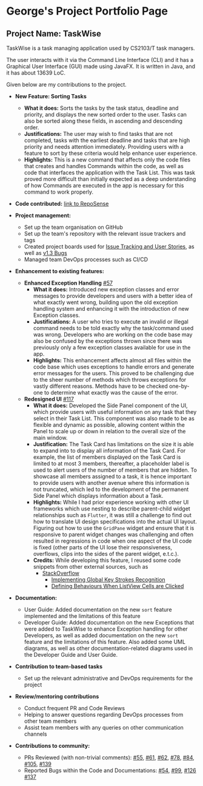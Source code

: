 # George's Project Portfolio Page

## Project Name: TaskWise

TaskWise is a task managing application used by CS2103/T task managers.

The user interacts with it via the Command Line Interface (CLI) and it has a Graphical User
Interface (GUI) made using JavaFX. It is written in Java, and it has about 13639 LoC.

Given below are my contributions to the project.

* **New Feature: Sorting Tasks**
  * **What it does:** Sorts the tasks by the task status, deadline and priority, and displays the new sorted 
    order to the user. Tasks can also be sorted along these fields, in ascending and descending order.
  * **Justifications:** The user may wish to find tasks that are not completed, tasks with the earliest deadline and 
    tasks that are high priority and needs attention immediately. Providing users with a feature to sort by these 
    criteria would help enhance user experience.
  * **Highlights:** This is a new command that affects only the code files that creates and handles Commands within 
    the code, as well as code that interfaces the application with the Task List.
    This was task proved more difficult than initially expected as a deep understanding of how 
    Commands are executed in the app is necessary for this command to work properly.

* **Code contributed:** [link to RepoSense](https://nus-cs2103-ay2324s1.github.io/tp-dashboard/?search=&sort=groupTitle&sortWithin=title&timeframe=commit&mergegroup=&groupSelect=groupByRepos&breakdown=true&checkedFileTypes=docs~functional-code~test-code&since=2023-09-22&tabOpen=true&tabType=authorship&tabAuthor=asdfghjkxd&tabRepo=AY2324S1-CS2103T-T17-1%2Ftp%5Bmaster%5D&authorshipIsMergeGroup=false&authorshipFileTypes=docs~functional-code~test-code&authorshipIsBinaryFileTypeChecked=false&authorshipIsIgnoredFilesChecked=false)

* **Project management:**
  * Set up the team organisation on GitHub
  * Set up the team's repository with the relevant issue trackers and tags
  * Created project boards used for [Issue Tracking and User Stories](https://github.com/orgs/AY2324S1-CS2103T-T17-1/projects/1),
    as well as [v1.3 Bugs](https://github.com/orgs/AY2324S1-CS2103T-T17-1/projects/3)
  * Managed team DevOps processes such as CI/CD

* **Enhancement to existing features:**
  * **Enhanced Exception Handling** [#57](https://github.com/AY2324S1-CS2103T-T17-1/tp/pull/57)
    * **What it does:** Introduced new exception classes and error messages to provide developers and users with a
      better idea of what exactly went wrong, building upon the old exception handling system and enhancing it with
      the introduction of new Exception classes.
    * **Justifications:** A user who tries to execute an invalid or illegal command needs to be told exactly why the
      task/command used was wrong. Developers who are working on the code base may also be confused by the exceptions
      thrown since there was previously only a few exception classes available for use in the app.
    * **Highlights:** This enhancement affects almost all files within the code base which uses exceptions to handle 
      errors and generate error messages for the users. This proved to be challenging due to the sheer number of methods
      which throws exceptions for vastly different reasons. Methods have to be checked one-by-one to determine what 
      exactly was the cause of the error.
  * **Redesigned UI** [#117](https://github.com/AY2324S1-CS2103T-T17-1/tp/pull/117)
    * **What it does:** Developed the Side Panel component of the UI, which provide users with useful information on
      any task that they select in their Task List. This component was also made to be as flexible and dynamic as
      possible, allowing content within the Panel to scale up or down in relation to the overall size of the main window.
    * **Justification:** The Task Card has limitations on the size it is able to expand into to display all information 
      of the Task Card. For example, the list of members displayed on the Task Card is limited to at most 3 members, thereafter,
      a placeholder label is used to alert users of the number of members that are hidden. To showcase all members assigned
      to a task, it is hence important to provide users with another avenue where this information is not truncated,
      which led to the development of the permanent Side Panel which displays information about a Task.
    * **Highlights:** While I had prior experience working with other UI frameworks which use nesting to describe
      parent-child widget relationships such as `Flutter`, it was still a challenge to find out how to translate UI design
      specifications into the actual UI layout. Figuring out how to use the `GridPane` widget and ensure that it is responsive
      to parent widget changes was challenging and often resulted in regressions in code when one aspect of the UI code is fixed
      (other parts of the UI lose their responsiveness, overflows, clips into the sides of the parent widget, e.t.c.).
    * **Credits:** While developing this feature, I reused some code snippets from other external sources, such as
      * [StackOverflow](https://stackoverflow.com/)
        * [Implementing Global Key Strokes Recognition](https://copyprogramming.com/howto/implementing-a-global-key-press-for-javafx-methods)
        * [Defining Behaviours When ListView Cells are Clicked](https://stackoverflow.com/questions/52184611/javafx-keep-oldvalue-and-newvalue-of-listview-the-same-when-condition-has-not-b)

* **Documentation:**
  * User Guide: Added documentation on the new `sort` feature implemented and the limitations of this feature
  * Developer Guide: Added documentation on the new Exceptions that were added to TaskWise to enhance Exception handling
    for other Developers, as well as added documentation on the new `sort` feature and the limitations of this feature.
    Also added some UML diagrams, as well as other documentation-related diagrams used in the Developer Guide and User
    Guide.

* **Contribution to team-based tasks**
  * Set up the relevant administrative and DevOps requirements for the project

* **Review/mentoring contributions**
  * Conduct frequent PR and Code Reviews
  * Helping to answer questions regarding DevOps processes from other team members
  * Assist team members with any queries on other communication channels

* **Contributions to community:** 
  * PRs Reviewed (with non-trivial comments): [#55](https://github.com/AY2324S1-CS2103T-T17-1/tp/pull/55),
    [#61](https://github.com/AY2324S1-CS2103T-T17-1/tp/pull/61),
    [#62](https://github.com/AY2324S1-CS2103T-T17-1/tp/pull/62),
    [#78](https://github.com/AY2324S1-CS2103T-T17-1/tp/pull/78),
    [#84](https://github.com/AY2324S1-CS2103T-T17-1/tp/pull/84),
    [#105](https://github.com/AY2324S1-CS2103T-T17-1/tp/pull/105),
    [#139](https://github.com/AY2324S1-CS2103T-T17-1/tp/pull/139)
  * Reported Bugs within the Code and Documentations: [#54](https://github.com/AY2324S1-CS2103T-T17-1/tp/issues/54),
    [#99](https://github.com/AY2324S1-CS2103T-T17-1/tp/issues/99),
    [#126](https://github.com/AY2324S1-CS2103T-T17-1/tp/issues/126)
    [#137](https://github.com/AY2324S1-CS2103T-T17-1/tp/issues/137)